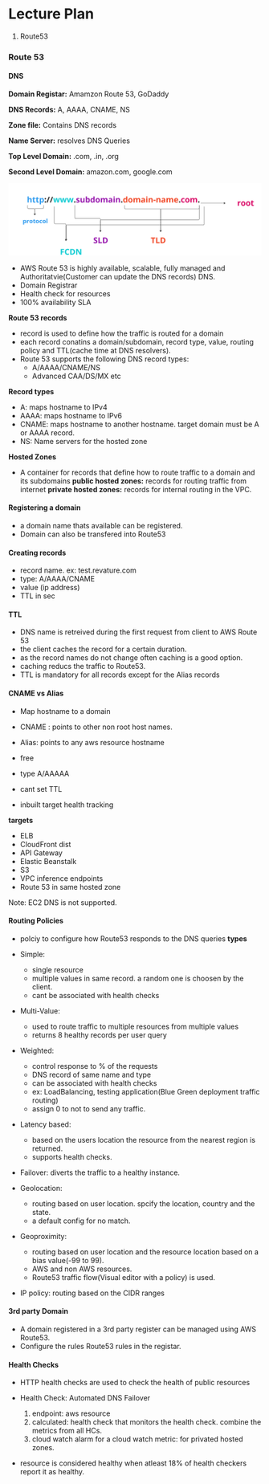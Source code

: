 # Lecture Plan

1. Route53

### Route 53


#### DNS

**Domain Registar:** Amamzon Route 53, GoDaddy

**DNS Records:** A, AAAA, CNAME, NS

**Zone file:** Contains DNS records

**Name Server:** resolves DNS Queries

**Top Level Domain:** .com, .in, .org

**Second Level Domain:** amazon.com, google.com

![DNS](./images/dns.PNG)



- AWS Route 53 is highly available, scalable, fully managed and Authoritatvie(Customer can update the DNS records) DNS.
- Domain Registrar
- Health check for resources
- 100% availability SLA


**Route 53 records**

- record is used to define how the traffic is routed for a domain
- each record conatins a domain/subdomain, record type, value, routing policy and TTL(cache time at DNS resolvers).
- Route 53 supports the following DNS record types:
    - A/AAAA/CNAME/NS
    - Advanced CAA/DS/MX etc

**Record types**

- A: maps hostname to IPv4
- AAAA: maps hostname to IPv6
- CNAME: maps hostname to another hostname. target domain must be A or AAAA record.
- NS: Name servers for the hosted zone

**Hosted Zones**

- A container for records that define how to route traffic to a domain and its subdomains
**public hosted zones:** records for routing traffic from internet
**private hosted zones:** records for internal routing in the VPC.


#### Registering a domain

- a domain name thats available can be registered.
- Domain can also be transfered into Route53

#### Creating records

- record name. ex: test.revature.com
- type: A/AAAA/CNAME
- value (ip address)
- TTL in sec

#### TTL

- DNS name is retreived during the first request from client to AWS Route 53
- the client caches the record for a certain duration.
- as the record names do not change often caching is a good option. 
- caching reducs the traffic to Route53.
- TTL is mandatory for all records except for the Alias records

#### CNAME vs Alias

- Map hostname to a domain

- CNAME : points to other non root host names.
- Alias: points to any aws resource hostname
- free
- type A/AAAAA
- cant set TTL
- inbuilt target health tracking

**targets**

- ELB
- CloudFront dist
- API Gateway
- Elastic Beanstalk
- S3
- VPC inference endpoints
- Route 53 in same hosted zone



Note: EC2 DNS is not supported.


#### Routing Policies

- polciy to configure how Route53 responds to the DNS queries
**types**

- Simple:

    - single resource
    - multiple values in same record. a random one is choosen by the client.
    - cant be associated with health checks

- Multi-Value:

    - used to route traffic to multiple resources from multiple values
    - returns 8 healthy records per user query

- Weighted: 

    - control response to % of the requests
    - DNS record of same name and type
    - can be associated with health checks
    - ex: LoadBalancing, testing application(Blue Green deployment traffic routing)
    - assign 0 to not to send any traffic.
- Latency based:
    - based on the users location the resource from the nearest region is returned.
    - supports health checks.
- Failover: diverts the traffic to a healthy instance.
- Geolocation: 
  - routing based on user location. spcify the location, country and the state. 
  - a default config for no match.
- Geoproximity:
  - routing based on user location and the resource location based on a bias value(-99 to 99).
  - AWS and non AWS resources.
  - Route53 traffic flow(Visual editor with a policy) is used.
- IP policy: routing based on the CIDR ranges


#### 3rd party Domain


- A domain registered in a 3rd party register can be managed using AWS Route53.
- Configure the rules Route53 rules in the registar. 




#### Health Checks

- HTTP health checks are used to check the health of public resources
- Health Check: Automated DNS Failover

    1. endpoint: aws resource
    2. calculated: health check that monitors the health check. combine the metrics from all HCs.
    3. cloud watch alarm for a cloud watch metric: for privated hosted zones.

- resource is considered healthy when atleast 18% of health checkers report it as healthy.



